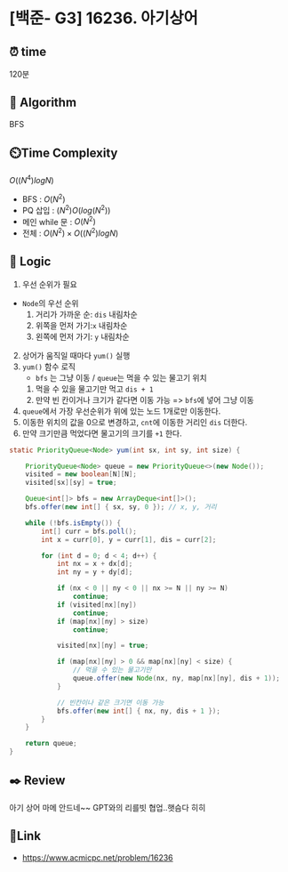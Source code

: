 # [백준- G3] 16236. 아기상어

## ⏰  **time**
120분

## :pushpin: **Algorithm**
BFS

## ⏲️**Time Complexity**
$O((N^4)logN)$

- BFS : $O(N^2)$
- PQ 삽입 : $(N^2)O(log(N^2))$
- 메인 while 문 : $O(N^2)$
- 전체 : $O(N^2) × O((N^2)logN)$

## :round_pushpin: **Logic**

1. 우선 순위가 필요
- `Node`의 우선 순위
	1. 거리가 가까운 순: `dis` 내림차순
	2. 위쪽을 먼저 가기:`x` 내림차순
	3. 왼쪽에 먼저 가기: `y` 내림차순

2. 상어가 움직일 때마다 `yum()` 실행
3. `yum()` 함수 로직
	- `bfs` 는 그냥 이동 / `queue`는 먹을 수 있는 물고기 위치
   1. 먹을 수 있을 물고기만 먹고 `dis + 1`
   2. 만약 빈 칸이거나 크기가 같다면 이동 가능 => `bfs`에 넣어 그냥 이동
4. `queue`에서 가장 우선순위가 위에 있는 노드 1개로만 이동한다.
5. 이동한 위치의 값을 0으로 변경하고, `cnt`에 이동한 거리인 `dis` 더한다.
6. 만약 크기만큼 먹었다면 물고기의 크기를 `+1` 한다.
   


```java
static PriorityQueue<Node> yum(int sx, int sy, int size) {

	PriorityQueue<Node> queue = new PriorityQueue<>(new Node());
	visited = new boolean[N][N];
	visited[sx][sy] = true;

	Queue<int[]> bfs = new ArrayDeque<int[]>();
	bfs.offer(new int[] { sx, sy, 0 }); // x, y, 거리

	while (!bfs.isEmpty()) {
		int[] curr = bfs.poll();
		int x = curr[0], y = curr[1], dis = curr[2];

		for (int d = 0; d < 4; d++) {
			int nx = x + dx[d];
			int ny = y + dy[d];

			if (nx < 0 || ny < 0 || nx >= N || ny >= N)
				continue;
			if (visited[nx][ny])
				continue;
			if (map[nx][ny] > size)
				continue;

			visited[nx][ny] = true;

			if (map[nx][ny] > 0 && map[nx][ny] < size) {
				// 먹을 수 있는 물고기만
				queue.offer(new Node(nx, ny, map[nx][ny], dis + 1));
			}

			// 빈칸이나 같은 크기면 이동 가능
			bfs.offer(new int[] { nx, ny, dis + 1 });
		}
	}

	return queue;
}
```


## :black_nib: **Review**

아기 상어 마메 안드네~~ GPT와의 리를빗 협업..햇슴다 히히


## 📡**Link**
- https://www.acmicpc.net/problem/16236
